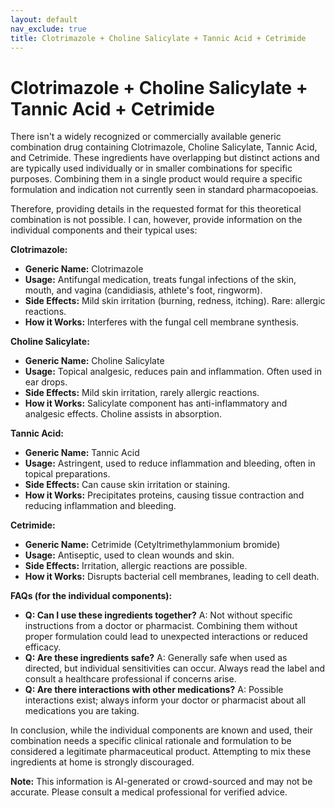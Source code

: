 ```yaml
---
layout: default
nav_exclude: true
title: Clotrimazole + Choline Salicylate + Tannic Acid + Cetrimide
---
```


# Clotrimazole + Choline Salicylate + Tannic Acid + Cetrimide

There isn't a widely recognized or commercially available generic combination drug containing Clotrimazole, Choline Salicylate, Tannic Acid, and Cetrimide.  These ingredients have overlapping but distinct actions and are typically used individually or in smaller combinations for specific purposes.  Combining them in a single product would require a specific formulation and indication not currently seen in standard pharmacopoeias.

Therefore, providing details in the requested format for this theoretical combination is not possible.  I can, however, provide information on the individual components and their typical uses:


**Clotrimazole:**

* **Generic Name:** Clotrimazole
* **Usage:** Antifungal medication, treats fungal infections of the skin, mouth, and vagina (candidiasis, athlete's foot, ringworm).
* **Side Effects:**  Mild skin irritation (burning, redness, itching). Rare: allergic reactions.
* **How it Works:** Interferes with the fungal cell membrane synthesis.

**Choline Salicylate:**

* **Generic Name:** Choline Salicylate
* **Usage:** Topical analgesic, reduces pain and inflammation. Often used in ear drops.
* **Side Effects:** Mild skin irritation, rarely allergic reactions.
* **How it Works:** Salicylate component has anti-inflammatory and analgesic effects. Choline assists in absorption.

**Tannic Acid:**

* **Generic Name:** Tannic Acid
* **Usage:** Astringent, used to reduce inflammation and bleeding, often in topical preparations.
* **Side Effects:** Can cause skin irritation or staining.
* **How it Works:** Precipitates proteins, causing tissue contraction and reducing inflammation and bleeding.

**Cetrimide:**

* **Generic Name:** Cetrimide (Cetyltrimethylammonium bromide)
* **Usage:** Antiseptic, used to clean wounds and skin.
* **Side Effects:** Irritation, allergic reactions are possible.
* **How it Works:** Disrupts bacterial cell membranes, leading to cell death.


**FAQs (for the individual components):**

* **Q: Can I use these ingredients together?**  A: Not without specific instructions from a doctor or pharmacist. Combining them without proper formulation could lead to unexpected interactions or reduced efficacy.
* **Q: Are these ingredients safe?** A: Generally safe when used as directed, but individual sensitivities can occur. Always read the label and consult a healthcare professional if concerns arise.
* **Q: Are there interactions with other medications?** A:  Possible interactions exist; always inform your doctor or pharmacist about all medications you are taking.


In conclusion, while the individual components are known and used, their combination needs a specific clinical rationale and formulation to be considered a legitimate pharmaceutical product.  Attempting to mix these ingredients at home is strongly discouraged.


**Note:** This information is AI-generated or crowd-sourced and may not be accurate. Please consult a medical professional for verified advice.